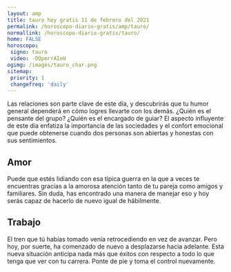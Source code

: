 ```yaml
---
layout: amp
title: tauro hoy gratis 11 de febrero del 2021 
permalink: /horoscopo-diario-gratis/amp/tauro/
normallink: /horoscopo-diario-gratis/tauro/
home: FALSE
horoscopo:
 signo: tauro
 video: -DQpmrrAIeU
ogimg: /images/tauro_char.png
sitemap:
 priority: 1
 changefreq: 'daily'
---
```



Las relaciones son parte clave de este día, y descubrirás que tu humor general dependerá en cómo logres llevarte con los demás. ¿Quién es el pensante del grupo? ¿Quién es el encargado de guiar? El aspecto influyente de este día enfatiza la importancia de las sociedades y el confort emocional que puede obtenerse cuando dos personas son abiertas y honestas con sus sentimientos.

## Amor

Puede que estés lidiando con esa típica guerra en la que a veces te encuentras gracias a la amorosa atención tanto de tu pareja como amigos y familiares. Sin duda, has encontrado una manera de manejar eso y hoy serás capaz de hacerlo de nuevo igual de hábilmente.

## Trabajo

El tren que tú habías tomado venía retrocediendo en vez de avanzar. Pero hoy, por suerte, ha comenzado de nuevo a desplazarse hacia adelante. Esta nueva situación anticipa nada más que éxitos con respecto a todo lo que tenga que ver con tu carrera. Ponte de pie y toma el control nuevamente.